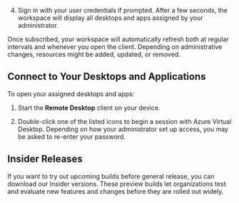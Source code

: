4. Sign in with your user credentials if prompted. After a few seconds, the workspace will display all desktops and apps assigned by your administrator.

Once subscribed, your workspace will automatically refresh both at regular intervals and whenever you open the client. Depending on administrative changes, resources might be added, updated, or removed.

## Connect to Your Desktops and Applications

To open your assigned desktops and apps:

1. Start the **Remote Desktop** client on your device.

2. Double-click one of the listed icons to begin a session with Azure Virtual Desktop. Depending on how your administrator set up access, you may be asked to re-enter your password.

## Insider Releases

If you want to try out upcoming builds before general release, you can download our Insider versions. These preview builds let organizations test and evaluate new features and changes before they are rolled out widely.
